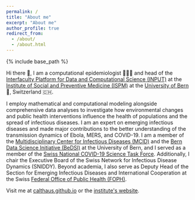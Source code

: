 ```yaml
---
permalink: /
title: "About me"
excerpt: "About me"
author_profile: true
redirect_from: 
  - /about/
  - /about.html
---
```


{% include base_path %}
 
Hi there 👋, I am a computational epidemiologist 👨‍💻🦠 and head of the [Interfaculty Platform for Data and Computational Science (INPUT)](https://www.ispm.unibe.ch/research/research_groups_and_themes/input/index_eng.html) at the [Institute of Social and Preventive Medicine (ISPM)](https://www.ispm.unibe.ch) at the [University of Bern](https://www.unibe.ch) 🏫, Switzerland 🇨🇭.

I employ mathematical and computational modeling alongside comprehensive data analyses to investigate how environmental changes and public health interventions influence the health of populations and the spread of infectious diseases. I am an expert on emerging infectious diseases and made major contributions to the better understanding of the transmission dynamics of Ebola, MERS, and COVID-19. I am a member of the [Multidisciplinary Center for Infectious Diseases (MCID)](https://www.mcid.unibe.ch) and the [Bern Data Science Initiative (BeDSI)](https://www.bedsi.unibe.ch) at the University of Bern, and I served as a member of the [Swiss National COVID-19 Science Task Force](https://sciencetaskforce.ch). Additionally, I chair the Executive Board of the Swiss Network for Infectious Disease Dynamics (SNIDDY). Beyond academia, I also serve as Deputy Head of the Section for Emerging Infectious Diseases and International Cooperation at the Swiss [Federal Office of Public Health (FOPH)](https://www.bag.admin.ch/bag/en/home.html).

Visit me at [calthaus.github.io](https://calthaus.github.io) or the [institute's website](https://www.ispm.unibe.ch/about_us/staff/althaus_christian/index_eng.html).
